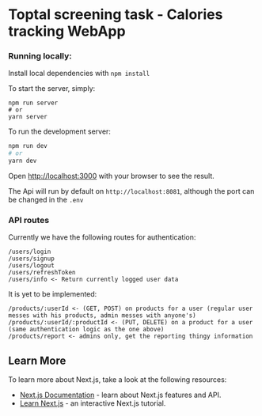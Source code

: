# Toptal screening task - Calories tracking WebApp

### Running locally:

Install local dependencies with 
`npm install`

To start the server, simply:
```
npm run server
# or
yarn server
```

To run the development server:

```bash
npm run dev
# or
yarn dev
```

Open [http://localhost:3000](http://localhost:3000) with your browser to see the result.

The Api will run by default on `http://localhost:8081`, although the port can be changed in the `.env`

### API routes
Currently we have the following routes for authentication:

```
/users/login
/users/signup
/users/logout
/users/refreshToken
/users/info <- Return currently logged user data
```

It is yet to be implemented:
```
/products/:userId <- (GET, POST) on products for a user (regular user messes with his products, admin messes with anyone's) 
/products/:userId/:productId <- (PUT, DELETE) on a product for a user (same authentication logic as the one above)
/products/report <- admins only, get the reporting thingy information
```

## Learn More

To learn more about Next.js, take a look at the following resources:

- [Next.js Documentation](https://nextjs.org/docs) - learn about Next.js features and API.
- [Learn Next.js](https://nextjs.org/learn) - an interactive Next.js tutorial.
